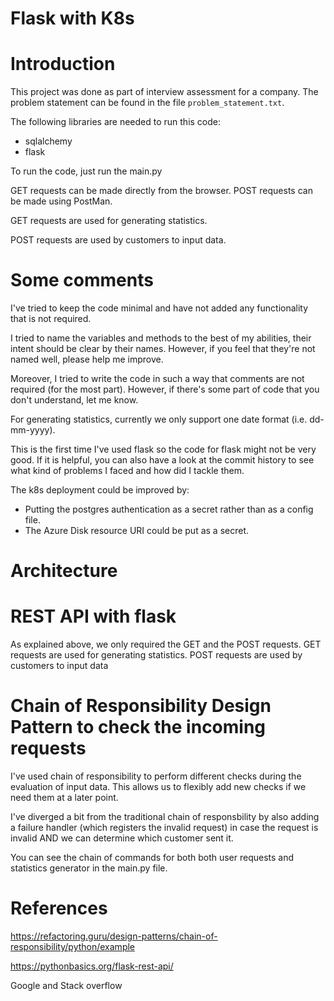 # Flask with K8s

# Introduction

This project was done as part of interview assessment for a company. 
The problem statement can be found in the file `problem_statement.txt`.

The following libraries are needed to run this code:

- sqlalchemy
- flask

To run the code, just run the main.py

GET requests can be made directly from the browser.
POST requests can be made using PostMan.

GET requests are used for generating statistics.

POST requests are used by customers to input data.

# Some comments

I've tried to keep the code minimal and have not added any functionality that is not required. 

I tried to name the variables and methods to the best of my abilities, their intent should be clear by their names. However, if you feel that they're not named well, please help me improve. 

Moreover, I tried to write the code in such a way that comments are not required (for the most part). However, if there's some part of code that you don't understand, let me know.

For generating statistics, currently we only support one date format (i.e. dd-mm-yyyy).

This is the first time I've used flask so the code for flask might not be very good. If it is helpful, you can also have a look at the commit history to see what kind of problems I faced and how did I tackle them.

The k8s deployment could be improved by:
- Putting the postgres authentication as a secret rather than as a config file.
- The Azure Disk resource URI could be put as a secret.

# Architecture

# REST API with flask
As explained above, we only required the GET and the POST requests. 
GET requests are used for generating statistics.
POST requests are used by customers to input data

# Chain of Responsibility Design Pattern to check the incoming requests
I've used chain of responsibility to perform different checks during the evaluation of input data. This allows us to flexibly add new checks if we need them at a later point.

I've diverged a bit from the traditional chain of responsbility by also adding a failure handler (which registers the invalid request) in case the request is invalid AND we can determine which customer sent it.

You can see the chain of commands for both both user requests and statistics generator in the main.py file.

# References
https://refactoring.guru/design-patterns/chain-of-responsibility/python/example

https://pythonbasics.org/flask-rest-api/

Google and Stack overflow
